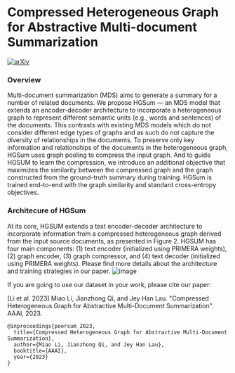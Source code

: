 # Compressed Heterogeneous Graph for Abstractive Multi-document Summarization
[![arXiv](https://img.shields.io/badge/arxiv-2305.01498-lightgrey)](https://arxiv.org/pdf/2303.06565.pdf)

### Overview
Multi-document summarization (MDS) aims to generate a summary for a number of related documents. We propose HGSum — an MDS model that extends an encoder-decoder architecture to incorporate a heterogeneous graph to represent different semantic units (e.g., words and sentences) of the documents. This contrasts with existing MDS models which do not consider different edge types of graphs and as such do not capture the diversity of relationships in the documents. To preserve only key information and relationships of the documents in the heterogeneous graph, HGSum uses graph pooling to compress the input graph. And to guide HGSUM to learn the compression, we introduce an additional objective that maximizes the similarity between the compressed graph and the graph constructed from the ground-truth summary during training. HGSum is trained end-to-end with the graph similarity and standard cross-entropy objectives. 

### Architecure of HGSum
At its core, HGSUM extends a text encoder-decoder architecture to incorporate information from a compressed heterogeneous graph derived from the input source documents, as presented in Figure 2. HGSUM has four main components: (1) text encoder (initialized using PRIMERA weights), (2) graph encoder, (3) graph compressor, and (4) text decoder (initialized using PRIMERA weights). Please find more details about the architecture and training strategies in our paper.
![image](https://github.com/oaimli/HGSum/assets/12547070/8ce136c7-6adf-4480-af56-9ab8335d6239)


If you are going to use our dataset in your work, please cite our paper:

[Li et al. 2023] Miao Li, Jianzhong Qi, and Jey Han Lau. "Compressed Heterogeneous Graph for Abstractive Multi-Document Summarization". AAAI, 2023.
```
@inproceedings{peersum_2023,
  title={Compressed Heterogeneous Graph for Abstractive Multi-Document Summarization},
  author={Miao Li, Jianzhong Qi, and Jey Han Lau},
  booktitle={AAAI},
  year={2023}
}
```
